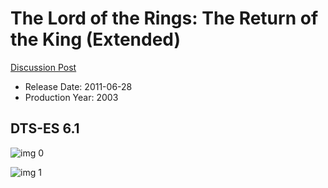 # The Lord of the Rings: The Return of the King (Extended)

[Discussion Post](https://www.avsforum.com/threads/bass-eq-for-filtered-movies.2995212/post-56761004)

* Release Date: 2011-06-28
* Production Year: 2003

## DTS-ES 6.1

![img 0](https://i.imgur.com/GgEoJlf.jpg)

![img 1](https://i.imgur.com/U8i9C0w.png)

